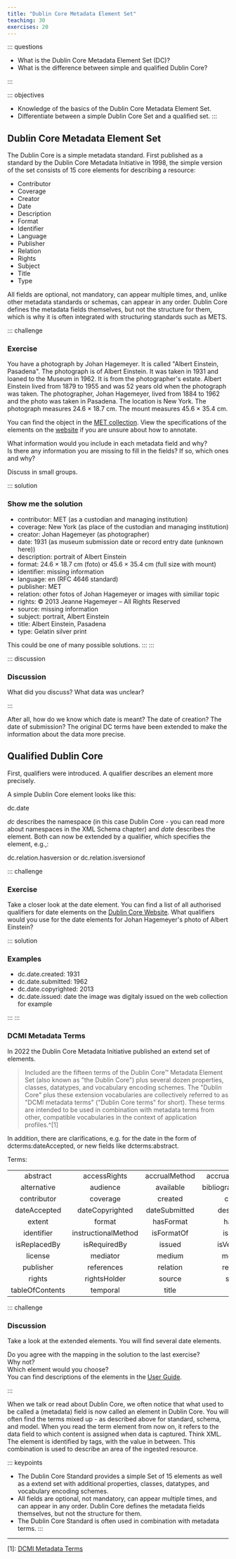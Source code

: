 ```yaml
---
title: "Dublin Core Metadata Element Set"
teaching: 30
exercises: 20
---
```


::: questions 

- What is the Dublin Core Metadata Element Set (DC)?
- What is the difference between simple and qualified Dublin Core? 

:::

::: objectives

- Knowledge of the basics of the Dublin Core Metadata Element Set. 
- Differentiate between a simple Dublin Core Set and a qualified set.
:::


## Dublin Core Metadata Element Set

The Dublin Core is a simple metadata standard. First published as a standard by the Dublin Core Metadata Initiative in 1998, 
the simple version of the set consists of 15 core elements for describing a resource:

* Contributor
* Coverage
* Creator
* Date
* Description
* Format
* Identifier
* Language
* Publisher
* Relation
* Rights
* Subject
* Title
* Type
  
All fields are optional, not mandatory, can appear multiple times, and, unlike other metadata standards or schemas, can appear in any order. 
Dublin Core defines the metadata fields themselves, but not the structure for them, which is why it is often integrated with structuring standards such as METS. 

::: challenge 

### Exercise

You have a photograph by Johan Hagemeyer. It is called "Albert Einstein, Pasadena". The photograph is of Albert Einstein. 
It was taken in 1931 and loaned to the Museum in 1962. It is from the photographer's estate. Albert Einstein lived from 1879 to 1955 and was 52 years old when the photograph was taken. The photographer, Johan Hagemeyer, lived from 1884 to 1962 and the photo was taken in Pasadena. The location is New York. The photograph measures 24.6 × 18.7 cm. The mount measures 45.6 × 35.4 cm. 

You can find the object in the [MET collection](https://www.metmuseum.org/art/collection/search/270713). View the specifications of the elements on the [website](https://www.dublincore.org/specifications/dublin-core/dces/) if you are unsure about how to annotate. 

What information would you include in each metadata field and why?   
Is there any information you are missing to fill in the fields? If so, which ones and why?  
  
Discuss in small groups.

::: solution

### Show me the solution

* contributor: MET (as a custodian and managing institution)
* coverage: New York (as place of the custodian and managing institution)
* creator: Johan Hagemeyer (as photographer)
* date: 1931 (as museum submission date or record entry date (unknown here))
* description: portrait of Albert Einstein
* format: 24.6 × 18.7 cm (foto) or 45.6 × 35.4 cm (full size with mount)
* identifier: missing information
* language: en (RFC 4646 standard)
* publisher: MET
* relation: other fotos of Johan Hagemeyer or images with similiar topic
* rights: © 2013 Jeanne Hagemeyer – All Rights Reserved
* source: missing information
* subject: portrait, Albert Einstein
* title:  Albert Einstein, Pasadena
* type: Gelatin silver print

This could be one of many possible solutions. 
:::
:::

::: discussion

### Discussion

What did you discuss? What data was unclear? 

:::

After all, how do we know which date is meant? The date of creation? The date of submission? The original DC terms have been extended to make the information about the data more precise. 

## Qualified Dublin Core 

First, qualifiers were introduced. A qualifier describes an element more precisely. 

A simple Dublin Core element looks like this:

dc.date

*dc* describes the namespace (in this case Dublin Core - you can read more about namespaces in the XML Schema chapter) and *date* describes the element. Both can now be extended by a qualifier, which specifies the element, e.g.,:

dc.relation.hasversion or dc.relation.isversionof

::: challenge 

### Exercise

Take a closer look at the date element. You can find a list of all authorised qualifiers for date elements on the [Dublin Core Website](https://www.dublincore.org/specifications/dublin-core/usageguide/qualifiers/). What qualifiers would you use for the date elements for Johan Hagemeyer's photo of Albert Einstein?  

::: solution

### Examples

* dc.date.created: 1931
* dc.date.submitted: 1962
* dc.date.copyrighted: 2013
* dc.date.issued: date the image was digitaly issued on the web collection for example

:::
:::  

### DCMI Metadata Terms      

In 2022 the Dublin Core Metadata Initiative published an extend set of elements.   

> Included are the fifteen terms of the Dublin Core™ Metadata Element Set (also known as "the Dublin Core") plus several dozen properties, classes, datatypes, and vocabulary encoding schemes. The "Dublin Core" plus these extension vocabularies are collectively referred to as "DCMI metadata terms" ("Dublin Core terms" for short). These terms are intended to be used in combination with metadata terms from other, compatible vocabularies in the context of application profiles.^[1]

In addition, there are clarifications, e.g. for the date in the form of dcterms:dateAccepted, or new fields like dcterms:abstract. 

Terms:  
  
|      |      |      |      |      |  
|:----:|:----:|:----:|:----:|:----:|  
|abstract|accessRights|accrualMethod|accrualPeriodicity|accrualPolicy|  
|alternative|audience|available|bibliographicCitation|conformsTo|  
|contributor|coverage|created|creator|date|  
|dateAccepted|dateCopyrighted|dateSubmitted|description|educationLevel|  
|extent|format|hasFormat|hasPart|hasVersion|  
|identifier|instructionalMethod|isFormatOf|isPartOf|isReferencedBy|  
|isReplacedBy|isRequiredBy|issued|isVersionOf|language|  
|license|mediator|medium|modified|provenance|  
|publisher|references|relation|replaces|requires|  
|rights|rightsHolder|source|spatial|subject|  
|tableOfContents|temporal|title|type|valid|      


::: challenge

### Discussion

Take a look at the extended elements. You will find several date elements.

Do you agree with the mapping in the solution to the last exercise?  
Why not?   
Which element would you choose?   
You can find descriptions of the elements in the [User Guide](https://www.dublincore.org/resources/userguide/creating_metadata/). 

:::

When we talk or read about Dublin Core, we often notice that what used to be called a (metadata) field is now called an element in Dublin Core. 
You will often find the terms mixed up - as described above for standard, schema, and model. When you read the term element from now on, it refers to the data field to which content is assigned when data is captured. Think XML. The element is identified by tags, with the value in between. This combination is used to describe an area of the ingested resource.  

::: keypoints
- The Dublin Core Standard provides a simple Set of 15 elements as well as a extend set with additional properties, classes, datatypes, and vocabulary encoding schemes.
- All fields are optional, not mandatory, can appear multiple times, and can appear in any order. Dublin Core defines the metadata fields themselves, but not the structure for them.
- The Dublin Core Standard is often used in combination with metadata terms. 
:::

_____________________________________________________  

[1]: [DCMI Metadata Terms](https://www.dublincore.org/specifications/dublin-core/dcmi-terms/)

